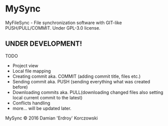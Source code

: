 # MySync
MyFileSync - File synchronization software with GIT-like PUSH/PULL/COMMIT.
Under GPL-3.0 license.

UNDER DEVELOPMENT!
-----------------

TODO
 - Project view
 - Local file mapping
 - Creating commit aka. COMMIT (adding commit title, files etc.)
 - Sending commit aka. PUSH (sending everything what was created before)
 - Downloading commits aka. PULL(downloading changed files also setting local current commit to the latest)
 - Conflicts handling
 - more... will be updated later.

MySync © 2016 Damian 'Erdroy' Korczowski
